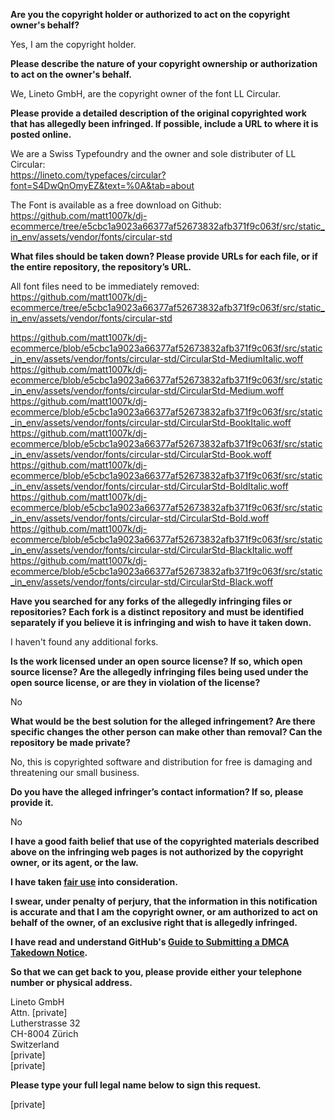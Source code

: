 **Are you the copyright holder or authorized to act on the copyright owner's behalf?**

Yes, I am the copyright holder.

**Please describe the nature of your copyright ownership or authorization to act on the owner's behalf.**

We, Lineto GmbH, are the copyright owner of the font LL Circular.

**Please provide a detailed description of the original copyrighted work that has allegedly been infringed. If possible, include a URL to where it is posted online.**

We are a Swiss Typefoundry and the owner and sole distributer of LL Circular:  
https://lineto.com/typefaces/circular?font=S4DwQnOmyEZ&text=%0A&tab=about

The Font is available as a free download on Github:  
https://github.com/matt1007k/dj-ecommerce/tree/e5cbc1a9023a66377af52673832afb371f9c063f/src/static_in_env/assets/vendor/fonts/circular-std

**What files should be taken down? Please provide URLs for each file, or if the entire repository, the repository’s URL.**

All font files need to be immediately removed:  
https://github.com/matt1007k/dj-ecommerce/tree/e5cbc1a9023a66377af52673832afb371f9c063f/src/static_in_env/assets/vendor/fonts/circular-std

https://github.com/matt1007k/dj-ecommerce/blob/e5cbc1a9023a66377af52673832afb371f9c063f/src/static_in_env/assets/vendor/fonts/circular-std/CircularStd-MediumItalic.woff  
https://github.com/matt1007k/dj-ecommerce/blob/e5cbc1a9023a66377af52673832afb371f9c063f/src/static_in_env/assets/vendor/fonts/circular-std/CircularStd-Medium.woff  
https://github.com/matt1007k/dj-ecommerce/blob/e5cbc1a9023a66377af52673832afb371f9c063f/src/static_in_env/assets/vendor/fonts/circular-std/CircularStd-BookItalic.woff  
https://github.com/matt1007k/dj-ecommerce/blob/e5cbc1a9023a66377af52673832afb371f9c063f/src/static_in_env/assets/vendor/fonts/circular-std/CircularStd-Book.woff  
https://github.com/matt1007k/dj-ecommerce/blob/e5cbc1a9023a66377af52673832afb371f9c063f/src/static_in_env/assets/vendor/fonts/circular-std/CircularStd-BoldItalic.woff  
https://github.com/matt1007k/dj-ecommerce/blob/e5cbc1a9023a66377af52673832afb371f9c063f/src/static_in_env/assets/vendor/fonts/circular-std/CircularStd-Bold.woff  
https://github.com/matt1007k/dj-ecommerce/blob/e5cbc1a9023a66377af52673832afb371f9c063f/src/static_in_env/assets/vendor/fonts/circular-std/CircularStd-BlackItalic.woff  
https://github.com/matt1007k/dj-ecommerce/blob/e5cbc1a9023a66377af52673832afb371f9c063f/src/static_in_env/assets/vendor/fonts/circular-std/CircularStd-Black.woff

**Have you searched for any forks of the allegedly infringing files or repositories? Each fork is a distinct repository and must be identified separately if you believe it is infringing and wish to have it taken down.**

I haven't found any additional forks.

**Is the work licensed under an open source license? If so, which open source license? Are the allegedly infringing files being used under the open source license, or are they in violation of the license?**

No

**What would be the best solution for the alleged infringement? Are there specific changes the other person can make other than removal? Can the repository be made private?**

No, this is copyrighted software and distribution for free is damaging and threatening our small business.

**Do you have the alleged infringer’s contact information? If so, please provide it.**

No

**I have a good faith belief that use of the copyrighted materials described above on the infringing web pages is not authorized by the copyright owner, or its agent, or the law.**

**I have taken <a href="https://www.lumendatabase.org/topics/22">fair use</a> into consideration.**

**I swear, under penalty of perjury, that the information in this notification is accurate and that I am the copyright owner, or am authorized to act on behalf of the owner, of an exclusive right that is allegedly infringed.**

**I have read and understand GitHub's <a href="https://docs.github.com/articles/guide-to-submitting-a-dmca-takedown-notice/">Guide to Submitting a DMCA Takedown Notice</a>.**

**So that we can get back to you, please provide either your telephone number or physical address.**

Lineto GmbH  
Attn. [private]  
Lutherstrasse 32  
CH-8004 Zürich  
Switzerland  
[private]  
[private]

**Please type your full legal name below to sign this request.**

[private]
